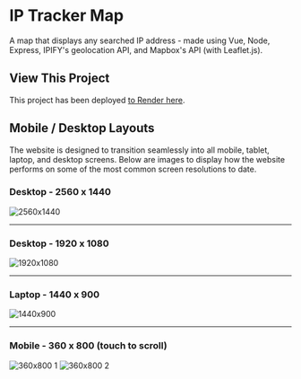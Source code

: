 # IP Tracker Map
A map that displays any searched IP address - made using Vue, Node, Express, IPIFY's geolocation API, and Mapbox's API (with Leaflet.js).

## View This Project
This project has been deployed [to Render here](https://ip-tracker-map.onrender.com/).

## Mobile / Desktop Layouts
The website is designed to transition seamlessly into all mobile, tablet, laptop, and desktop screens. Below are images to display how the website performs on some of the most common screen resolutions to date.

### Desktop - 2560 x 1440
![2560x1440](https://user-images.githubusercontent.com/69825805/173463593-16261f93-5875-4470-8954-9ef3a7c4c20f.png)
___
### Desktop - 1920 x 1080
![1920x1080](https://user-images.githubusercontent.com/69825805/173463407-1fbd0088-adcd-4a85-a06c-1bf0f09e9f1e.png)
___
### Laptop - 1440 x 900
![1440x900](https://user-images.githubusercontent.com/69825805/173463737-188bd9cf-06e2-414c-a34b-01c2ed02046b.png)
___
### Mobile - 360 x 800 (touch to scroll)
![360x800 1](https://user-images.githubusercontent.com/69825805/173464187-9ce6369d-29bf-40d1-9b1d-f1f6ccba47ac.png) ![360x800 2](https://user-images.githubusercontent.com/69825805/173464192-c3890795-def0-46d4-bf82-aca9639e0968.png)
